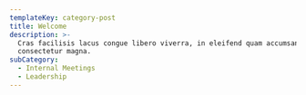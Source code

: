 ```yaml
---
templateKey: category-post
title: Welcome
description: >-
  Cras facilisis lacus congue libero viverra, in eleifend quam accumsan. Nunc eu
  consectetur magna.
subCategory:
  - Internal Meetings
  - Leadership
---
```


